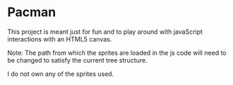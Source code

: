 # Pacman

This project is meant just for fun and to play around with javaScript interactions with an HTML5 canvas.

Note: The path from which the sprites are loaded in the js code will need to be changed to satisfy the current tree structure.
 
I do not own any of the sprites used. 
